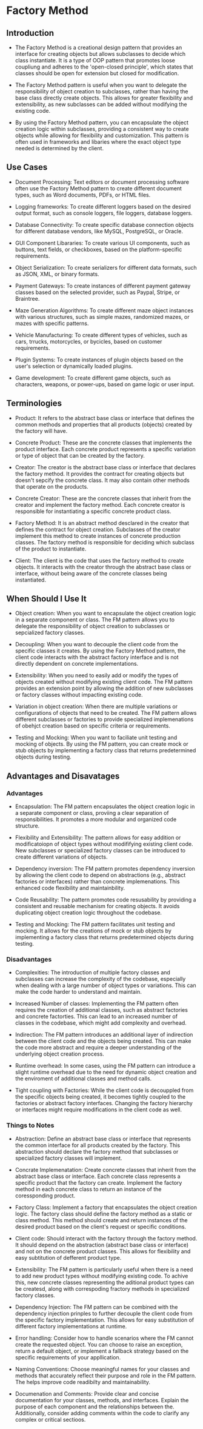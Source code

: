# Factory Method

## Introduction

- The Factory Method is a creational design pattern that provides an interface for creating objects but allows subclasses to decide which class instantiate.
  It is a type of OOP pattern that promotes loose coupliung and adheres to the 'open-closed principle', which states that classes should be open for extension but closed for modification.

- The Factory Method pattern is useful when you want to delegate the responsibility of object creation to subclasses, rather than having the base class directly create objects. This allows for greater flexibility and extensibility, as new subclasses can be added without modifying the existing code.

- By using the Factory Method pattern, you can encapsulate the object creation logic within subclasses, providing a consistent way to create objects while allowing for flexibility and customization.
  This pattern is often used in frameworks and libaries where the exact object type needed is determined by the client.

## Use Cases

- Document Processing: Text editors or document processing software often use the Factory Method pattern to create different document types, such as Word documents, PDFs, or HTML files.

- Logging frameworks: To create different loggers based on the desired output format, such as console loggers, file loggers, database loggers.

- Database Connectivity: To create specific database connection objects for different database vendors, like MySQL, PostgreSQL, or Oracle.

- GUI Component Libararies: To create various UI components, such as buttons, text fields, or checkboxes, based on the platform-specific requirements.

- Object Serialization: To create serializers for different data formats, such as JSON, XML, or binary formats.

- Payment Gateways: To create instances of different payment gateway classes based on the selected provider, such as Paypal, Stripe, or Braintree.

- Maze Generation Algorithms: To create different maze object instances with various structures, such as simple mazes, randomized mazes, or mazes with specific patterns.

- Vehicle Manufacturing: To create different types of vehicles, such as cars, trrucks, motorcycles, or bycicles, based on customer requirements.

- Plugin Systems: To create instances of plugin objects based on the user's selection or dynamically loaded plugins.

- Game development: To create different game objects, such as characters, weapons, or power-ups, based on game logic or user input.

## Terminologies

- Product: It refers to the abstract base class or interface that defines the common methods and properties that all products (objects) created by the factory will have.

- Concrete Product: These are the concrete classes that implements the product interface. Each concrete product represents a specific variation or type of object that can be created by the factory.

- Creator: The creator is the abstract base class or interface that declares the factory method. It provides the contract for creating objects but doesn't sepcify the concrete class. It may also contain other methods that operate on the products.

- Concrete Creator: These are the concrete classes that inherit from the creator and implement the factory method. Each concrete creator is responsible for instantiating a specific concrete product class.

- Factory Method: It is an abstract method desclared in the creator that defines the contract for object creation. Subclasses of the creator implement this method to create instances of concrete production classes. The factory method is responsible for deciding which subclass of the product to instantiate.

- Client: The client is the code that uses the factory method to create objects. It interacts with the creator through the abstract base class or interface, without being aware of the concrete classes being instantiated.

## When Should I Use It

- Object creation: When you want to encapsulate the object creation logic in a separate component or class. The FM pattern allows you to delegate the responsibility of object creation to subclasses or sepcialized factory classes.

- Decoupling: When you want to decouple the client code from the specific classes it creates. By using the Factory Method pattern, the client code interacts with the abstract factory interface and is not directly dependent on concrete implementations.

- Extensibility: When you need to easily add or modify the types of objects created without modifying existing client code. The FM pattern provides an extension point by allowing the addition of new subclasses or factory classes without impacting existing code.

- Variation in object creation: When there are multiple variations or configurations of objects that need to be created. The FM pattern allows different subclasses or factories to provide specialized implemenations of obehjct creation based on specific criteria or requirements.

- Testing and Mocking: When you want to faciliate unit testing and mocking of objects. By using the FM pattern, you can create mock or stub objects by implementing a factory class that returns predetermined objects during testing.

## Advantages and Disavatages

### Advantages

- Encapsulation: The FM pattern encapsulates the object creation logic in a separate component or class, proviing a clear separation of responsibilities.
  It promotes a more modular and organized code structure.

- Flexibility and Extensibility: The pattern allows for easy addition or modificatoiopn of object types without modififying existing client code. New subclasses or specialized factory classes can be introduced to create different variations of objects.

- Dependency inversion: The FM pattern promotes dependency inversion by allowing the client code to depend on abstractions (e.g., abstract factories or interfaces) rather than concrete implemenations.
  This enhanced code flexibility and maintainbility.

- Code Reusability: The pattern promotes code resusability by providing a consistent and reusable mechanism for creating objects.
  It avoids duplicating object creation logic throughout the codebase.

- Testing and Mocking: The FM pattern facilitates unit testing and mocking. It allows for the creations of mock or stub objects by implementing a factory class that returns predetermined objects during testing.

### Disadvantages

- Complexities: The introduction of multiple factory classes and subclasses can increase the complexity of the codebase, especially when dealing with a large number of object types or variations.
  This can make the code harder to understand and maintain.

- Increased Number of classes: Implementing the FM pattern often requires the creation of additional classes, such as abstract factories and concrete factorties.
  This can lead to an increased number of classes in the codebase, which might add complexity and overhead.

- Indirection: The FM pattern introduces an additional layer of indirection between the client code and the objects being created.
  This can make the code more abstract and require a deeper understanding of the underlying object creation process.

- Runtime overhead: In some cases, using the FM pattern can introduce a slight runtime overhead due to the need for dynamic object creation and the enviroment of additional classes and method calls.

- Tight coupling with Factories: While the client code is decouppled from the specific objects being created, it becomes tightly coupled to the factories or abstract factory interfaces. Changing the factory hierarchy or interfaces might require modifications in the client code as well.

### Things to Notes

- Abstraction: Define an abstract base class or interface that represents the common interface for all products created by the factory.
  This abstraction should declare the factory method that subclasses or specialized factory classes will implement.

- Concrate Implemenatation: Create concrete classes that inherit from the abstract base class or interface. Each concrete class represents a specific product that the factory can create. Implement the factory method in each concrete class to return an instance of the coressponding product.

- Factory Class: Implement a factory that encapsulates the object creation logic.
  The factory class should define the factory method as a static or class method.
  This method should create and return instances of the desired product based on the client's request or specific conditions.

- Client code: Should interact with the factory through the factory method.
  It should depend on the abstraction (abstract base class or interface) and not on the concrete product classes.
  This allows for flexibility and easy subtitution of defferent product type.

- Extensibility: The FM pattern is particularly useful when there is a need to add new product types without modifying existing code.
  To achive this, new concrete classes representing the aditional product types can be createsd, along with correspoding fractory methods in specialized factory classes.

- Dependency Injection: The FM pattern can be combined with the dependency injection prinples to further decouple the client code from the specific factory implementation.
  This allows for easy substitution of different factory implementations at runtime.

- Error handling: Consider how to handle scenarios where the FM cannot create the requested object.
  You can choose to raise an exception, return a default object, or implement a fallback strategy based on the specific requirements of your appllication.

- Naming Conventions: Choose meaningful names for your classes and methods that accurately reflect their purpose and role in the FM pattern.
  The helps improve code readibilty and maintainability.

- Documenation and Comments: Provide clear and concise documentation for your classes, methods, and interfaces. Explain the purpose of each component and the relationships between the.
  Additionally, consider adding comments within the code to clarify any complex or critical sectioos.
